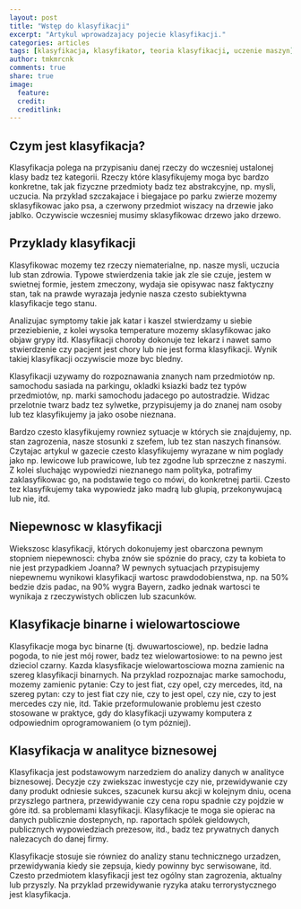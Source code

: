 ```yaml
---
layout: post
title: "Wstęp do klasyfikacji"
excerpt: "Artykul wprowadzajacy pojecie klasyfikacji."
categories: articles
tags: [klasyfikacja, klasyfikator, teoria klasyfikacji, uczenie maszyn]
author: tmkmrcnk
comments: true
share: true
image:
  feature: 
  credit: 
  creditlink:
---
```


## Czym jest klasyfikacja?

Klasyfikacja polega na przypisaniu danej rzeczy do wczesniej ustalonej klasy badz tez kategorii. Rzeczy które klasyfikujemy moga byc bardzo konkretne, tak jak fizyczne przedmioty badz tez abstrakcyjne, np. mysli, uczucia. Na przyklad szczakajace i biegajace po parku zwierze mozemy sklasyfikowac jako psa, a czerwony przedmiot wiszacy na drzewie jako jablko. Oczywiscie wczesniej musimy sklasyfikowac drzewo jako drzewo.

## Przyklady klasyfikacji

Klasyfikowac mozemy tez rzeczy niematerialne, np. nasze mysli, uczucia lub stan zdrowia. Typowe stwierdzenia takie jak zle sie czuje, jestem w swietnej formie, jestem zmeczony, wydaja sie opisywac nasz faktyczny stan, tak na prawde wyrazaja jedynie nasza czesto subiektywna klasyfikacje tego stanu. 

Analizujac symptomy takie jak katar i kaszel stwierdzamy u siebie przeziebienie, z kolei wysoka temperature mozemy sklasyfikowac jako objaw grypy itd. Klasyfikacji choroby dokonuje tez lekarz i nawet samo stwierdzenie czy pacjent jest chory lub nie jest forma klasyfikacji. Wynik takiej klasyfikacji oczywiscie moze byc bledny. 

Klasyfikacji uzywamy do rozpoznawania znanych nam przedmiotów np. samochodu sasiada na parkingu, okladki ksiazki badz tez typów przedmiotów, np. marki samochodu jadacego po autostradzie. Widzac przelotnie twarz badz tez sylwetke, przypisujemy ja do znanej nam osoby lub tez klasyfikujemy ja jako osobe nieznana. 

Bardzo czesto klasyfikujemy rowniez sytuacje w których sie znajdujemy, np. stan zagrozenia, nasze stosunki z szefem, lub tez stan naszych finansów. Czytajac artykul w gazecie czesto klasyfikujemy wyrazane w nim poglady jako np. lewicowe lub prawicowe, lub tez zgodne lub sprzeczne z naszymi. Z kolei sluchając wypowiedzi nieznanego nam polityka, potrafimy zaklasyfikowac go, na podstawie tego co mówi, do konkretnej partii. Czesto tez klasyfikujemy taka wypowiedz jako madrą lub glupią, przekonywujacą lub nie, itd.

## Niepewnosc w klasyfikacji

Wiekszosc klasyfikacji, których dokonujemy jest obarczona pewnym stopniem niepewnosci: chyba znów sie spóznie do pracy, czy ta kobieta to nie jest przypadkiem Joanna? W pewnych sytuacjach przypisujemy niepewnemu wynikowi klasyfikacji wartosc prawdodobienstwa, np. na 50% bedzie dzis padac, na 90% wygra Bayern, zadko jednak wartosci te wynikaja z rzeczywistych obliczen lub szacunków. 

## Klasyfikacje binarne i wielowartosciowe

Klasyfikacje moga byc binarne (tj. dwuwartosciowe), np. bedzie ladna pogoda, to nie jest mój rower, badz tez wielowartosiowe: to na pewno jest dzieciol czarny. Kazda klasysfikacje wielowartosciowa mozna zamienic na szereg klasyfikacji binarnych. Na przyklad rozpoznajac marke samochodu, mozemy zamienic pytanie: Czy to jest fiat, czy opel, czy mercedes, itd, na szereg pytan: czy to jest fiat czy nie, czy to jest opel, czy nie, czy to jest mercedes czy nie, itd. Takie przeformulowanie problemu jest czesto stosowane w praktyce, gdy do klasyfikacji uzywamy komputera z odpowiednim oprogramowaniem (o tym pózniej).

## Klasyfikacja w analityce biznesowej

Klasyfikacja jest podstawowym narzedziem do analizy danych w analityce biznesowej. Decyzje czy zwiekszac inwestycje czy nie, przewidywanie czy dany produkt odniesie sukces, szacunek kursu akcji w kolejnym dniu, ocena przyszlego partnera, przewidywanie czy cena ropu spadnie czy pojdzie w góre itd. sa problemami klasyfikacji. Klasyfikacje te moga sie opierac na danych publicznie dostepnych, np. raportach spólek gieldowych, publicznych wypowiedziach prezesow, itd., badz tez prywatnych danych nalezacych do danej firmy.

Klasyfikacje stosuje sie równiez do analizy stanu technicznego urzadzen, przewidywania kiedy sie zepsuja, kiedy powinny byc serwisowane, itd. Czesto przedmiotem klasyfikacji jest tez ogólny stan zagrozenia, aktualny lub przyszly. Na przyklad przewidywanie ryzyka ataku terrorystycznego jest klasyfikacja.
